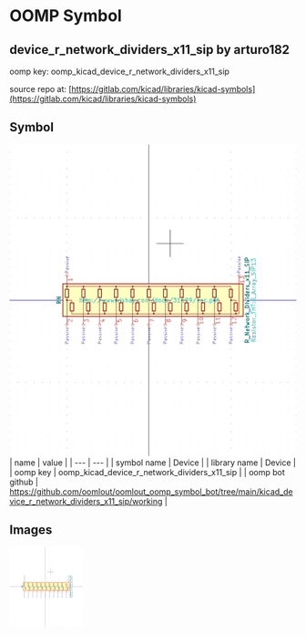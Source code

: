 # OOMP Symbol  
## device_r_network_dividers_x11_sip  by arturo182  
  
oomp key: oomp_kicad_device_r_network_dividers_x11_sip  
  
source repo at: [https://gitlab.com/kicad/libraries/kicad-symbols](https://gitlab.com/kicad/libraries/kicad-symbols)  
## Symbol  
  
[![working.png](working_600.png)](working.png)  
| name | value | 
| --- | --- | 
| symbol name | Device | 
| library name | Device | 
| oomp key | oomp_kicad_device_r_network_dividers_x11_sip | 
| oomp bot github | https://github.com/oomlout/oomlout_oomp_symbol_bot/tree/main/kicad_device_r_network_dividers_x11_sip/working | 
## Images  
  
[![working.png](working_140.png)](working.png)  

